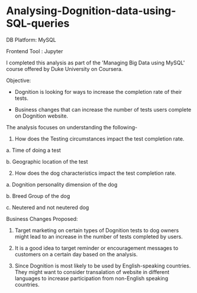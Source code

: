 # Analysing-Dognition-data-using-SQL-queries

DB Platform: MySQL

Frontend Tool : Jupyter 

I completed this analysis as part of the 'Managing Big Data using MySQL' course offered by Duke University on Coursera.

Objective:

- Dognition is looking for ways to increase the completion rate of their tests.

- Business changes that can increase the number of tests users complete on Dognition website.


The analysis focuses on understanding the following-
1. How does the Testing circumstances impact the test completion rate.

  a. Time of doing a test
  
  b. Geographic location of the test

2. How does the dog characteristics impact the test completion rate.

  a. Dognition personality dimension of the dog 
  
  b. Breed Group of the dog
  
  c. Neutered and not neutered dog
 
 Business Changes Proposed:
 
 1. Target marketing on certain types of Dognition tests to dog owners might lead to an increase in the number of tests completed by users.
 
 2. It is a good idea to target reminder or encouragement messages to customers on a certain day based on the analysis.
 
 3. Since Dognition is most likely to be used by English-speaking countries. They might want to consider transalation of website in different languages to increase participation from non-English speaking countries.
